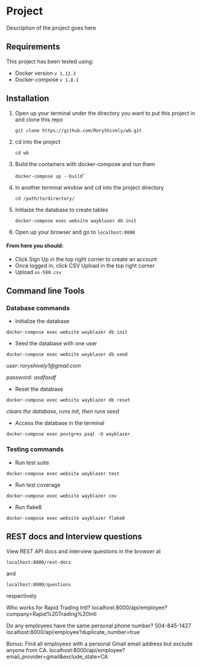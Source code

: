 # Project

Description of the project goes here

## Requirements

This project has been tested using:
 - Docker version `v 1.12.3`
 - Docker-compose `v 1.8.1`

## Installation

1. Open up your terminal under the directory you want to put this project in and clone this repo

    `git clone https://github.com/RoryShively/wb.git`

2. cd into the project

    `cd wb`

3. Build the containers with docker-compose and run them

    `docker-compose up --build`'

4. In another terminal window and cd into the project directory

    `cd /path/to/directory/`

5. Initiaize the database to create tables

    `docker-compose exec website wayblazer db init`

6. Open up your browser and go to `localhost:8000`

#### From here you should:
 - Click Sign Up in the top right corner to create an account
 - Once logged in, click CSV Upload in the top right corner
 - Upload `us-500.csv`

## Command line Tools

### Database commands

 - Initialize the database
 
 `docker-compose exec website wayblazer db init`
 
 - Seed the database with one user
 
 `docker-compose exec website wayblazer db seed`
 
 _user: roryshively1@gmail.com_
 
 _password: asdfasdf_
 
 - Reset the database
 
 `docker-compose exec website wayblazer db reset`
 
 _clears the database, runs init, then runs seed_

 - Access the database in the terminal
 
 `docker-compose exec postgres psql -U wayblazer`
 
### Testing commands

 - Run test suite
 
 `docker-compose exec website wayblazer test`
 
 - Run test coverage
 
 `docker-compose exec website wayblazer cov`
 
 - Run flake8
 
 `docker-compose exec website wayblazer flake8`
 
## REST docs and Interview questions

View REST API docs and interview questions in the browser
at 

`localhost:8000/rest-docs` 

and 

`localhost:8000/questions`

respectively



 
Who works for Rapid Trading Intl?
  localhost:8000/api/employee?company=Rapid%20Trading%20Intl

Do any employees have the same personal phone number? 504-845-1427
  localhost:8000/api/employee?duplicate_number=true

Bonus: Find all employees with a personal Gmail email address but exclude
 anyone from CA.
  localhost:8000/api/employee?email_provider=gmail&exclude_state=CA


